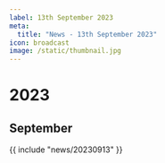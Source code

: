 ```yaml
---
label: 13th September 2023
meta:
  title: "News - 13th September 2023"
icon: broadcast
image: /static/thumbnail.jpg
---
```


# 2023
## September

{{ include "news/20230913" }}